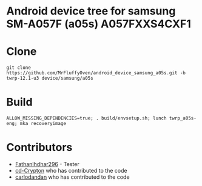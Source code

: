 # Android device tree for samsung SM-A057F (a05s) A057FXXS4CXF1

# Clone
    git clone https://github.com/MrFluffyOven/android_device_samsung_a05s.git -b twrp-12.1-u3 device/samsung/a05s

# Build
    ALLOW_MISSING_DEPENDENCIES=true; . build/envsetup.sh; lunch twrp_a05s-eng; mka recoveryimage
# Contributors
- [FathanIhdhar296](https://github.com/FathanIhdhar296) - Tester
- [cd-Crypton](https://github.com/cd-Crypton) who has contributed to the code
- [carlodandan](https://github.com/carlodandan) who has contributed to the code
